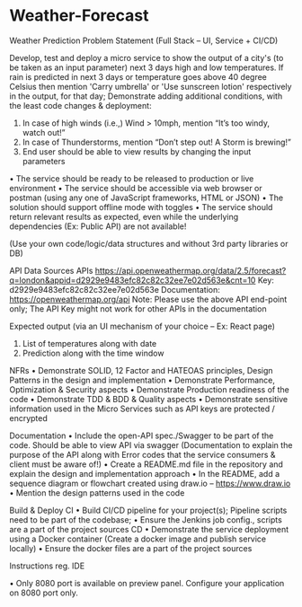 # Weather-Forecast

Weather Prediction
Problem Statement (Full Stack – UI, Service + CI/CD)

Develop, test and deploy a micro service to show the output of a city's (to be taken as an input parameter) next 3 days high and low temperatures. If rain is predicted in next 3 days or temperature goes above 40 degree Celsius then mention 'Carry umbrella' or 'Use sunscreen lotion' respectively in the output, for that day;
Demonstrate adding additional conditions, with the least code changes & deployment:

1. In case of high winds (i.e.,) Wind > 10mph, mention “It’s too windy, watch out!”
2. In case of Thunderstorms, mention “Don’t step out! A Storm is brewing!”
3. End user should be able to view results by changing the input parameters

• The service should be ready to be released to production or live environment
• The service should be accessible via web browser or postman (using any one of JavaScript frameworks, HTML or JSON)
• The solution should support offline mode with toggles
• The service should return relevant results as expected, even while the underlying dependencies (Ex: Public API) are not available!

(Use your own code/logic/data structures and without 3rd party libraries or DB)

API Data Sources
APIs
https://api.openweathermap.org/data/2.5/forecast?q=london&appid=d2929e9483efc82c82c32ee7e02d563e&cnt=10
Key: d2929e9483efc82c82c32ee7e02d563e
Documentation: https://openweathermap.org/api
Note: Please use the above API end-point only; The API Key might not work for other APIs in the documentation

Expected output
(via an UI mechanism of your choice – Ex: React page)
1. List of temperatures along with date
2. Prediction along with the time window

NFRs
• Demonstrate SOLID, 12 Factor and HATEOAS principles, Design Patterns in the design and implementation
• Demonstrate Performance, Optimization & Security aspects
• Demonstrate Production readiness of the code
• Demonstrate TDD & BDD & Quality aspects
• Demonstrate sensitive information used in the Micro Services such as API keys are protected / encrypted

Documentation
• Include the open-API spec./Swagger to be part of the code. Should be able to view API via swagger (Documentation to explain the purpose of the API along with Error codes that the service consumers & client must be aware of!)
• Create a README.md file in the repository and explain the design and implementation approach
• In the README, add a sequence diagram or flowchart created using draw.io – https://www.draw.io
• Mention the design patterns used in the code

Build & Deploy
CI
• Build CI/CD pipeline for your project(s); Pipeline scripts need to be part of the codebase;
• Ensure the Jenkins job config., scripts are a part of the project sources
CD
• Demonstrate the service deployment using a Docker container (Create a docker image and publish service locally)
• Ensure the docker files are a part of the project sources

Instructions reg. IDE

• Only 8080 port is available on preview panel. Configure your application on 8080 port only.

